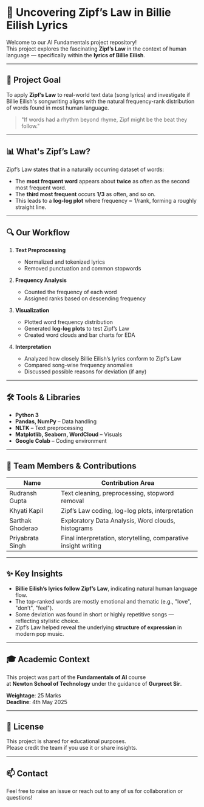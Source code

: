 # 🎤 Uncovering Zipf’s Law in Billie Eilish Lyrics

Welcome to our AI Fundamentals project repository!  
This project explores the fascinating **Zipf’s Law** in the context of human language — specifically within the **lyrics of Billie Eilish**.

---

## 🧠 Project Goal

To apply **Zipf’s Law** to real-world text data (song lyrics) and investigate if Billie Eilish's songwriting aligns with the natural frequency-rank distribution of words found in most human language.

> "If words had a rhythm beyond rhyme, Zipf might be the beat they follow."

---

## 📊 What's Zipf’s Law?

Zipf’s Law states that in a naturally occurring dataset of words:
- The **most frequent word** appears about **twice** as often as the second most frequent word.
- The **third most frequent** occurs **1/3** as often, and so on.
- This leads to a **log-log plot** where frequency ∝ 1/rank, forming a roughly straight line.

---

## 🔍 Our Workflow

1. **Text Preprocessing**  
   - Normalized and tokenized lyrics  
   - Removed punctuation and common stopwords

2. **Frequency Analysis**  
   - Counted the frequency of each word  
   - Assigned ranks based on descending frequency  

3. **Visualization**  
   - Plotted word frequency distribution  
   - Generated **log-log plots** to test Zipf’s Law  
   - Created word clouds and bar charts for EDA

4. **Interpretation**  
   - Analyzed how closely Billie Eilish’s lyrics conform to Zipf’s Law  
   - Compared song-wise frequency anomalies  
   - Discussed possible reasons for deviation (if any)

---

## 🛠️ Tools & Libraries

- **Python 3**
- **Pandas, NumPy** – Data handling  
- **NLTK** – Text preprocessing  
- **Matplotlib, Seaborn, WordCloud** – Visuals  
- **Google Colab** – Coding environment

---

## 👥 Team Members & Contributions

| Name              | Contribution Area                          |
|-------------------|---------------------------------------------|
| Rudransh Gupta    | Text cleaning, preprocessing, stopword removal |
| Khyati Kapil      | Zipf’s Law coding, log-log plots, interpretation |
| Sarthak Ghoderao  | Exploratory Data Analysis, Word clouds, histograms |
| Priyabrata Singh  | Final interpretation, storytelling, comparative insight writing |

---

## ✨ Key Insights

- **Billie Eilish’s lyrics follow Zipf’s Law**, indicating natural human language flow.
- The top-ranked words are mostly emotional and thematic (e.g., "love", "don’t", "feel").
- Some deviation was found in short or highly repetitive songs — reflecting stylistic choice.
- Zipf’s Law helped reveal the underlying **structure of expression** in modern pop music.

---

## 🎓 Academic Context

This project was part of the **Fundamentals of AI** course  
at **Newton School of Technology** under the guidance of **Gurpreet Sir**.

**Weightage**: 25 Marks  
**Deadline**: 4th May 2025

---

## 📌 License

This project is shared for educational purposes.  
Please credit the team if you use it or share insights.

---

## 📫 Contact

Feel free to raise an issue or reach out to any of us for collaboration or questions!

